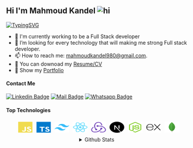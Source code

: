 ## Hi I'm Mahmoud Kandel <img src="https://user-images.githubusercontent.com/1303154/88677602-1635ba80-d120-11ea-84d8-d263ba5fc3c0.gif" width="28px" height="28px" alt="hi">

[![TypingSVG](https://readme-typing-svg.demolab.com?lines=I'm+a+Frontend+developer;I'm+a+MERN+Developer)](https://git.io/typing-svg)

<!-- TODO: Add last video link -->

-   🔭 I'm currently working to be a Full Stack developer
-   🤔 I’m looking for every technology that will making me strong Full stack developer.
-   📫 How to reach me: mahmoudkandel980@gmail.com.
-   📃 You can downoad my [Resume/CV](https://github.com/mahmoudkandel980/mahmoudkandel980/blob/main/cv/MahmoudKandel_Frontend.pdf)
-   🔗 Show my [Portfolio](https://mahmoud-kandel.netlify.app/)

#### Contact Me

[![Linkedin Badge](https://img.shields.io/badge/-Linkedin-0e76a8?style=flat&labelColor=white&logo=linkedin&logoColor=0e76a8)](https://www.linkedin.com/in/mahmoud-kandel/) [![Mail Badge](https://img.shields.io/badge/-Gmail-c0392b?style=flat&labelColor=white&logo=gmail&logoColor=c0392b)](mailto:mahmoudkandel980@gmail.com) [![Whatsapp Badge](https://img.shields.io/badge/-Whatsapp-gree?style=flat&labelColor=white&logo=whatsapp&logoColor=gree)](https://wa.me/+201026903703)

#### Top Technologies

<div style="display: flex; gap: 10px; flex-wrap: wrap; justify-content: center; align-items: center;"><br>
  <img style="margin-top:5px" align="center" alt="Rafa-Js" height="30" width="40" src="https://raw.githubusercontent.com/devicons/devicon/master/icons/javascript/javascript-plain.svg">
  <img style="margin-top:5px" align="center" alt="Rafa-Ts" height="30" width="40" src="https://raw.githubusercontent.com/devicons/devicon/master/icons/typescript/typescript-plain.svg">
  <img style="margin-top:5px" align="center" alt="Rafa-Js" height="30" width="40" src="https://raw.githubusercontent.com/devicons/devicon/master/icons/tailwindcss/tailwindcss-plain.svg">
  <img style="margin-top:5px" align="center" alt="Rafa-React" height="30" width="40" src="https://raw.githubusercontent.com/devicons/devicon/master/icons/react/react-original.svg">
  <img style="margin-top:5px" align="center" alt="Rafa-nextjs" height="30" width="40" src="https://raw.githubusercontent.com/devicons/devicon/master/icons/redux/redux-original.svg">
  <img style="margin-top:5px" align="center" alt="Rafa-nextjs" height="30" width="40" src="https://raw.githubusercontent.com/devicons/devicon/master/icons/nextjs/nextjs-original.svg">
  <img style="margin-top:5px" align="center" alt="Rafa-nodejs" height="30" width="40" src="https://raw.githubusercontent.com/devicons/devicon/master/icons/nodejs/nodejs-original.svg">
  <img style="margin-top:5px" align="center" alt="Rafa-express" height="30" width="40" src="https://raw.githubusercontent.com/devicons/devicon/master/icons/express/express-original.svg">
  <img style="margin-top:5px" align="center" alt="Rafa-mongodb" height="30" width="40" src="https://raw.githubusercontent.com/devicons/devicon/master/icons/mongodb/mongodb-original.svg">

<br />

<br />
<!-- <br /> -->

<!-- #### 1.1.2. Profile Visits -->

<!-- ![visitors](https://visitor-badge.glitch.me/badge?page_id=mahmoudkandel980.mahmoudkandel980&left_color=green&right_color=red) -->

<details>
<summary>
Github Stats
</summary>

<br />

<div>
  <a href="https://github.com/mahmoudkandel980">
  <img height="180em" src="https://github-readme-stats.vercel.app/api?username=mahmoudkandel980&show_icons=true&theme=dracula&include_all_commits=true&count_private=true"/>
  <img height="180em" src="https://github-readme-stats.vercel.app/api/top-langs/?username=mahmoudkandel980&layout=compact&langs_count=16&theme=dracula"/>
</div>

</details>
